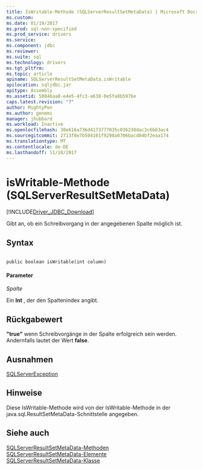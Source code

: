 ```yaml
---
title: IsWritable-Methode (SQLServerResultSetMetaData) | Microsoft Docs
ms.custom: 
ms.date: 01/19/2017
ms.prod: sql-non-specified
ms.prod_service: drivers
ms.service: 
ms.component: jdbc
ms.reviewer: 
ms.suite: sql
ms.technology: drivers
ms.tgt_pltfrm: 
ms.topic: article
apiname: SQLServerResultSetMetaData.isWritable
apilocation: sqljdbc.jar
apitype: Assembly
ms.assetid: 50846aa8-e4e5-4fc3-a638-0e5fa8b597be
caps.latest.revision: "7"
author: MightyPen
ms.author: genemi
manager: jhubbard
ms.workload: Inactive
ms.openlocfilehash: 30e616a736d4173777035c036238dac3c6b63ac4
ms.sourcegitcommit: 2713f8e7b504101f9298a0706bacd84bf2eaa174
ms.translationtype: MT
ms.contentlocale: de-DE
ms.lasthandoff: 11/18/2017
---
```

# <a name="iswritable-method-sqlserverresultsetmetadata"></a>isWritable-Methode (SQLServerResultSetMetaData)
[!INCLUDE[Driver_JDBC_Download](../../../includes/driver_jdbc_download.md)]

  Gibt an, ob ein Schreibvorgang in der angegebenen Spalte möglich ist.  
  
## <a name="syntax"></a>Syntax  
  
```  
  
public boolean isWritable(int column)  
```  
  
#### <a name="parameters"></a>Parameter  
 *Spalte*  
  
 Ein **Int** , der den Spaltenindex angibt.  
  
## <a name="return-value"></a>Rückgabewert  
 **"true"** wenn Schreibvorgänge in der Spalte erfolgreich sein werden. Andernfalls lautet der Wert **false**.  
  
## <a name="exceptions"></a>Ausnahmen  
 [SQLServerException](../../../connect/jdbc/reference/sqlserverexception-class.md)  
  
## <a name="remarks"></a>Hinweise  
 Diese IsWritable-Methode wird von der IsWritable-Methode in der java.sql.ResultSetMetaData-Schnittstelle angegeben.  
  
## <a name="see-also"></a>Siehe auch  
 [SQLServerResultSetMetaData-Methoden](../../../connect/jdbc/reference/sqlserverresultsetmetadata-methods.md)   
 [SQLServerResultSetMetaData-Elemente](../../../connect/jdbc/reference/sqlserverresultsetmetadata-members.md)   
 [SQLServerResultSetMetaData-Klasse](../../../connect/jdbc/reference/sqlserverresultsetmetadata-class.md)  
  
  
